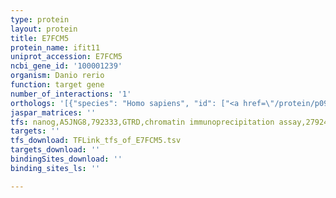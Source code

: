 ```yaml
---
type: protein
layout: protein
title: E7FCM5
protein_name: ifit11
uniprot_accession: E7FCM5
ncbi_gene_id: '100001239'
organism: Danio rerio
function: target gene
number_of_interactions: '1'
orthologs: '[{"species": "Homo sapiens", "id": ["<a href=\"/protein/p09913\">P09913</a>", "<a href=\"/protein/o14879\">O14879</a>", "<a href=\"/protein/q5t764\">Q5T764</a>", "<a href=\"/protein/p09914\">P09914</a>", "<a href=\"/protein/q13325\">Q13325</a>"]}, {"species": "Mus musculus", "id": ["<a href=\"/protein/q6gtm0\">Q6GTM0</a>", "D3Z6F0", "<a href=\"/protein/q3u687\">Q3U687</a>", "<a href=\"/protein/q64282\">Q64282</a>"]}, {"species": "Rattus norvegicus", "id": ["<a href=\"/protein/q4v8h9\">Q4V8H9</a>", "<a href=\"/protein/q6aye7\">Q6AYE7</a>", "A0A096MJ38", "F1LPS6"]}]'
jaspar_matrices: ''
tfs: nanog,A5JNG8,792333,GTRD,chromatin immunoprecipitation assay,27924024%5Buid%5D,No
targets: ''
tfs_download: TFLink_tfs_of_E7FCM5.tsv
targets_download: ''
bindingSites_download: ''
binding_sites_ls: ''

---
```

